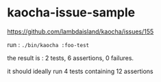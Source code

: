 # kaocha-issue-sample
https://github.com/lambdaisland/kaocha/issues/155

run : `./bin/kaocha :foo-test`

the result is : 2 tests, 6 assertions, 0 failures.

it should ideally run 4 tests containing 12 assertions
